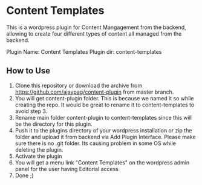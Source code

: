 # Content Templates
This is a wordpress plugin for Content Mangagement from the backend, allowing to create four different types of content all managed from the backend.

Plugin Name: Content Templates
Plugin dir: content-templates

## How to Use
1. Clone this repository or download the archive from https://github.com/ajaypag/content-plugin from master branch. 
2. You will get content-plugin folder. This is because we named it so while creating the repo. It would be great to rename it to content-templates to avoid step 3.
3. Rename main folder content-plugin to content-templates since this will be the directory for this plugin.
4. Push it to the plugins directory of your wordpress installation or zip the folder and upload it from backend via Add Plugin Interface. Please make sure there is no .git folder. Its causing problem in some OS while deleting the plugin.
5. Activate the plugin
6. You will get a menu link "Content Templates" on the wordpress admin panel for the user having Editorial access
7. Done ;)


